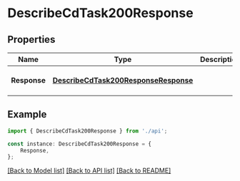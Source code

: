 # DescribeCdTask200Response


## Properties

Name | Type | Description | Notes
------------ | ------------- | ------------- | -------------
**Response** | [**DescribeCdTask200ResponseResponse**](DescribeCdTask200ResponseResponse.md) |  | [optional] [default to undefined]

## Example

```typescript
import { DescribeCdTask200Response } from './api';

const instance: DescribeCdTask200Response = {
    Response,
};
```

[[Back to Model list]](../README.md#documentation-for-models) [[Back to API list]](../README.md#documentation-for-api-endpoints) [[Back to README]](../README.md)
